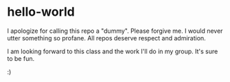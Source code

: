 # hello-world
I apologize for calling this repo a "dummy". Please forgive me. I would never utter something so profane. All repos deserve respect and admiration.

I am looking forward to this class and the work I'll do in my group. It's sure to be fun.

:)
